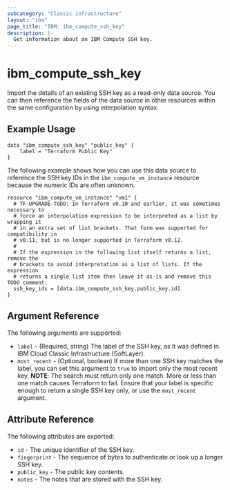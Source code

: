 ```yaml
---
subcategory: "Classic infrastructure"
layout: "ibm"
page_title: "IBM: ibm_compute_ssh_key"
description: |-
  Get information about an IBM Compute SSH key.
---
```


# ibm\_compute_ssh_key

Import the details of an existing SSH key as a read-only data source. You can then reference the fields of the data source in other resources within the same configuration by using interpolation syntax.

## Example Usage

```hcl
data "ibm_compute_ssh_key" "public_key" {
    label = "Terraform Public Key"
}
```

The following example shows how you can use this data source to reference the SSH key IDs in the `ibm_compute_vm_instance` resource because the numeric IDs are often unknown.

```hcl
resource "ibm_compute_vm_instance" "vm1" {
  # TF-UPGRADE-TODO: In Terraform v0.10 and earlier, it was sometimes necessary to
  # force an interpolation expression to be interpreted as a list by wrapping it
  # in an extra set of list brackets. That form was supported for compatibility in
  # v0.11, but is no longer supported in Terraform v0.12.
  #
  # If the expression in the following list itself returns a list, remove the
  # brackets to avoid interpretation as a list of lists. If the expression
  # returns a single list item then leave it as-is and remove this TODO comment.
  ssh_key_ids = [data.ibm_compute_ssh_key.public_key.id]
}

```

## Argument Reference

The following arguments are supported:

* `label` - (Required, string) The label of the SSH key, as it was defined in IBM Cloud Classic Infrastructure (SoftLayer).
* `most_recent` - (Optional, boolean) If more than one SSH key matches the label, you can set this argument to `true` to import only the most recent key.
  **NOTE**: The search must return only one match. More or less than one match causes Terraform to fail. Ensure that your label is specific enough to return a single SSH key only, or use the `most_recent` argument.

## Attribute Reference

The following attributes are exported:

* `id` - The unique identifier of the SSH key.  
* `fingerprint` - The sequence of bytes to authenticate or look up a longer SSH key.
* `public_key` - The public key contents.
* `notes` - The notes that are stored with the SSH key.
